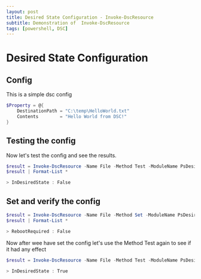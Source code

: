 ```yaml
---
layout: post
title: Desired State Configuration - Invoke-DscResource
subtitle: Demonstration of  Invoke-DscResource
tags: [powershell, DSC]
---
```


# Desired State Configuration


## Config
This is a simple dsc config
```powershell
$Property = @{
    DestinationPath = "C:\temp\HelloWorld.txt"
    Contents        = "Hello World from DSC!"
}
```
## Testing the config
Now let's test the config and see the results.
```powershell
$result = Invoke-DscResource -Name File -Method Test -ModuleName PsDesiredStateConfiguration -Property $Property -Verbose
$result | Format-List *

> InDesiredState : False
```


## Set and verify the config
```powershell
$result = Invoke-DscResource -Name File -Method Set -ModuleName PsDesiredStateConfiguration -Property $Property -Verbose
$result | Format-List *

> RebootRequired : False
```

Now after wee have set the config let's use the Method Test again to see if it had any effect
```powershell
$result = Invoke-DscResource -Name File -Method Test -ModuleName PsDesiredStateConfiguration -Property $Property -Verbose

> InDesiredState : True
```
